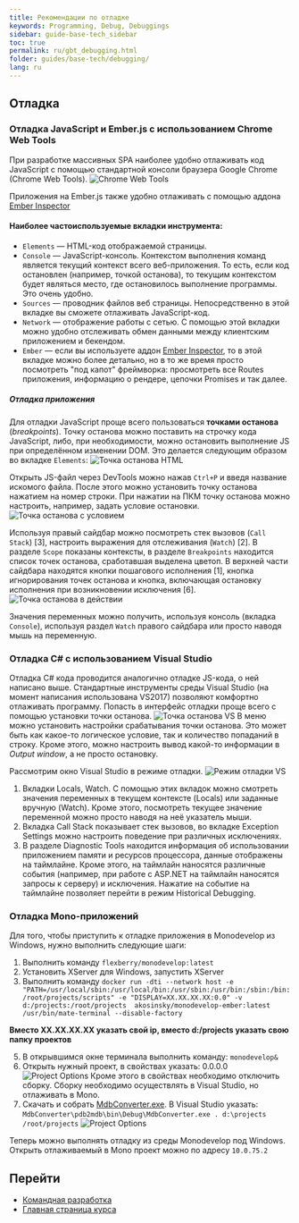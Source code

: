 ```yaml
---
title: Рекомендации по отладке
keywords: Programming, Debug, Debuggings
sidebar: guide-base-tech_sidebar
toc: true
permalink: ru/gbt_debugging.html
folder: guides/base-tech/debugging/
lang: ru
---
```


## Отладка

### Отладка JavaScript и Ember.js с использованием Chrome Web Tools
При разработке массивных SPA наиболее удобно отлаживать код JavaScript с помощью стандартной консоли браузера Google Chrome (Chrome Web Tools).
![Chrome Web Tools](../../../../images/pages/guides/base-technologies/debugging/chrome-web-tools.png)

Приложения на Ember.js также удобно отлаживать с помощью аддона [Ember Inspector](https://chrome.google.com/webstore/detail/ember-inspector/bmdblncegkenkacieihfhpjfppoconhi)

#### Наиболее частоиспользуемые вкладки инструмента:
* `Elements` — HTML-код отображаемой страницы. 
* `Console` — JavaScript-консоль. Контекстом выполнения команд является текущий контекст всего веб-приложения. То есть, если код остановлен (например, точкой останова), то текущим контекстом будет являться место, где остановилось выполнение программы. Это очень удобно.
* `Sources` — проводник файлов веб страницы. Непосредственно в этой вкладке вы сможете отлаживать JavaScript-код.
* `Network` — отображение работы с сетью. С помощью этой вкладки можно удобно отслеживать обмен данными между клиентским приложением и бекендом.
* `Ember` — если вы используете аддон [Ember Inspector](https://chrome.google.com/webstore/detail/ember-inspector/bmdblncegkenkacieihfhpjfppoconhi), то в этой вкладке можно более детально, но в то же время просто посмотреть "под капот" фреймворка: просмотреть все Routes приложения, информацию о рендере, цепочки Promises и так далее.

##### Отладка приложения
Для отладки JavaScript проще всего пользоваться **точками останова** (_breakpoints_). Точку останова можно поставить на строчку кода JavaScript, либо, при необходимости, можно остановить выполнение JS при определённом изменении DOM. Это делается следующим образом во вкладке `Elements`:
![Точка останова HTML](../../../../images/pages/guides/base-technologies/debugging/html-stop.png)

Открыть JS-файл через DevTools можно нажав `Ctrl+P` и введя название искомого файла. После этого можно установить точку останова нажатием на номер строки. При нажатии на ПКМ точку останова можно настроить, например, задать условие остановки.
![Точка останова с условием](../../../../images/pages/guides/base-technologies/debugging/edit-breakpoint.png)

Используя правый сайдбар можно посмотреть стек вызовов (`Call Stack`) [3], настроить выражения для отслеживания (`Watch`) [2]. В разделе `Scope` показаны контексты, в разделе `Breakpoints` находится список точек останова, сработавшая выделена цветоп. В верхней части сайдбара находятся кнопки пошагового исполнения [1], кнопка игнорирования точек останова и кнопка, включающая остановку исполнения при возникновении исключения [6].
![Точка останова в действии](../../../../images/pages/guides/base-technologies/debugging/breakpoint.png)

Значения переменных можно получить, используя консоль (вкладка `Console`), используя раздел `Watch` правого сайдбара или просто наводя мышь на переменную.

### Отладка C# с использованием Visual Studio

Отладка C# кода проводится аналогично отладке JS-кода, о ней написано выше.
Стандартные инструменты среды Visual Studio (на момент написания использована VS2017) позволяют комфортно отлаживать программу. Попасть в интерфейс отладки проще всего с помощью установки точки останова.
![Точка останова VS](../../../../images/pages/guides/base-technologies/debugging/c-sh-breakpoint.png)
В меню можно установить настройки срабатывания точки останова. Это может быть как какое-то логическое условие, так и количество попаданий в строку. Кроме этого, можно настроить вывод какой-то информации в *Output window*, а не просто остановку.

Рассмотрим окно Visual Studio в режиме отладки.
![Режим отладки VS](../../../../images/pages/guides/base-technologies/debugging/vs-window.png)

1. Вкладки Locals, Watch. С помощью этих вкладок можно смотреть значения переменных в текущем контексте (Locals) или заданные вручную (Watch). Кроме этого, посмотреть текущее значение переменной можно просто наводя на неё указатель мыши.
2. Вкладка Call Stack показывает стек вызовов, во вкладке Exception Settings можно настроить поведение при различных исключениях.
3. В разделе Diagnostic Tools находится информация об использовании приложением памяти и ресурсов процессора, данные отображены на таймлайне. Кроме этого, на таймлайн наносятся различные события (например, при работе с ASP.NET на таймлайн наносятся запросы к серверу) и исключения. Нажатие на событие на таймлайне позволяет перейти в режим Historical Debugging.

### Отладка Mono-приложений

Для того, чтобы приступить к отладке приложения в  Monodevelop из Windows, нужно выполнить следующие шаги:

1. Выполнить команду `flexberry/monodevelop:latest`
2. Установить XServer для Windows, запустить XServer
4. Выполнить команду
`docker run -dti --network host -e "PATH=/usr/local/sbin:/usr/local/bin:/usr/sbin:/usr/bin:/sbin:/bin:/root/projects/scripts" -e "DISPLAY=XX.XX.XX.XX:0.0" -v d:/projects:/root/projects  akosinsky/monodevelop-ember:latest /usr/bin/mate-terminal --disable-factory`

**Вместо XX.XX.XX.XX указать свой ip, вместо d:/projects указать свою папку проектов**

5. В открывшимся окне терминала выполнить команду:
`monodevelop&`
6. Открыть нужный проект, в свойствах указать:
0.0.0.0
![Project Options](../../../../images/pages/guides/base-technologies/debugging/xsp-web.png)
Кроме этого в свойствах необходимо отключить сборку. Сборку необходимо осуществлять в Visual Studio, но отлаживать в Mono.
7. Скачать и собрать [MdbConverter.exe](https://github.com/akosinsky/MdbConverter).
В Visual Studio указать:
`MdbConverter\pdb2mdb\bin\Debug\MdbConverter.exe . d:\projects /root/projects`
![Project Options](../../../../images/pages/guides/base-technologies/debugging/vs-settings.png)


Теперь можно выполнять отладку из среды Monodevelop под Windows. Открыть отлаживаемый в Mono проект можно по адресу `10.0.75.2`
## Перейти

* [Командная разработка](gbt_team-management.html)
* [Главная страница курса](gbt_landing-page.html)